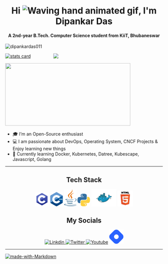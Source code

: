 <h1 align="center">Hi <img src="https://raw.githubusercontent.com/nixin72/nixin72/master/wave.gif" 
         alt="Waving hand animated gif"
         height="45"
         width="45" />, I&apos;m Dipankar Das</h1>


<h4 align="center">
  A 2nd-year B.Tech. Computer Science student from KiiT, Bhubaneswar
</h4>
<p align="left"> <img src="https://komarev.com/ghpvc/?username=dipankardas011&label=Profile%20views&color=0e75b6&style=flat" alt="dipankardas011" /> </p>

<a align= "center" href="https://github.com/dipankardas011">
<p>
<img alt= "stats card" height="200px" width="400" src="https://github-readme-streak-stats.herokuapp.com/?user=dipankardas011&theme=dracula&hide_border=true">
<img align="right" height="auto" width="350" src="https://github.com/dipankardas011/dipankardas011/blob/main/img/Anainfante865%20I%20will%20a%20melody%20lofi%20hip%20hop%20whit%20video%20for%20$5%20on%20fiverr_com.jpg?raw=true" /> </a>
</p>
<img height="200px" width="400" src="https://github-readme-stats.vercel.app/api?username=dipankardas011&count_private=true&show_icons=true&theme=dracula&hide_border=true" />

<p align = "center">

- 🎓 I’m an Open-Source enthusiast
- 💻 I am passionate about DevOps, Operating System, CNCF Projects & Enjoy learning new things
- 🌱 Currently learning Docker, Kubernetes, Datree, Kubescape, Javascript, Golang


</p>
<hr>

<h2 align="center"> Tech Stack </h2>


<p align="center">
<img src="./img/C.png" width="45px"/>    <img src="./img/Cplusplus.png" width="40px"/>  <img src="./img/Java.png" width="40px"/>    <img src="./img/Python.png" width="40px"/>    <img src="./img/Docker.png" width="80px"/>    <img src="./img/Html.png" width="50px"/>
</p>

<h2 align="center"> My Socials </h2>


<p align="center">
         <a href="https://www.linkedin.com/in/dipankar-das-1324b6206/" target="_blank"> <img src="https://img.icons8.com/color/48/000000/linkedin.png" alt="Linkdin"> </a>
         <a href="https://twitter.com/DipankarDas011" target="_blank"> <img src="https://img.icons8.com/color/48/000000/twitter--v2.png" alt="Twitter"> </a>
         <a href="https://www.youtube.com/channel/UCoLkuTgWPsQSeh0BhDFgXVw" target="_blank"> <img src="https://img.icons8.com/color/48/000000/youtube.png" alt="Youtube"></a>
         <a href="https://dipankardas011.hashnode.dev/" target="_blank"> <img src="./img/brand-icon.png" alt="hashnode" width="45px"></a>
</p>
<hr>

[![made-with-Markdown](https://img.shields.io/badge/Made%20with-Markdown-1f425f.svg)](http://commonmark.org)
